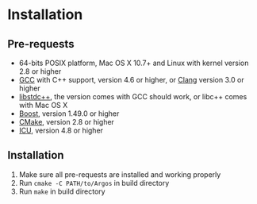 Installation
============

Pre-requests
------------
* 64-bits POSIX platform, Mac OS X 10.7+ and Linux with kernel version 2.8 or higher
* [GCC](gcc.gnu.org) with C++ support, version 4.6 or higher, or [Clang](clang.llvm.org) version 3.0 or higher
* [libstdc++](http://gcc.gnu.org/libstdc++/), the version comes with GCC should work, or libc++ comes with Mac OS X
* [Boost](www.boost.org), version 1.49.0 or higher
* [CMake](www.cmake.org), version 2.8 or higher
* [ICU](icu-project.org), version 4.8 or higher

Installation
------------
1. Make sure all pre-requests are installed and working properly
2. Run `cmake -C PATH/to/Argos` in build directory
3. Run `make` in build directory
